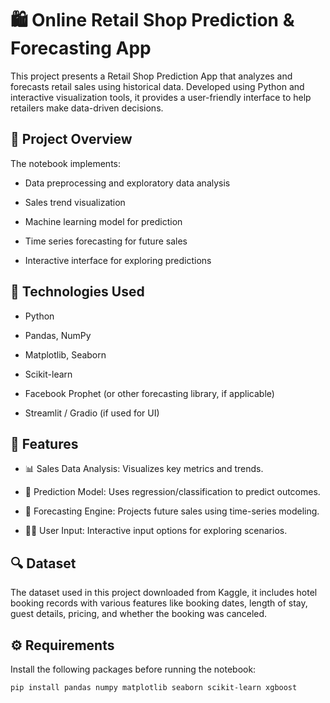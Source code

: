 # 🛍️ Online Retail Shop Prediction & Forecasting App

This project presents a Retail Shop Prediction App that analyzes and forecasts retail sales using historical data. Developed using Python and interactive visualization tools, it provides a user-friendly interface to help retailers make data-driven decisions.

## 📌 Project Overview

The notebook implements:

- Data preprocessing and exploratory data analysis

- Sales trend visualization

- Machine learning model for prediction

- Time series forecasting for future sales

- Interactive interface for exploring predictions

## 🧰 Technologies Used

- Python

- Pandas, NumPy

- Matplotlib, Seaborn

- Scikit-learn

- Facebook Prophet (or other forecasting library, if applicable)

- Streamlit / Gradio (if used for UI)
  
## 🚀 Features

- 📊 Sales Data Analysis: Visualizes key metrics and trends.

- 🤖 Prediction Model: Uses regression/classification to predict outcomes.

- 🔮 Forecasting Engine: Projects future sales using time-series modeling.

- 🧑‍💼 User Input: Interactive input options for exploring scenarios.
  
## 🔍 Dataset

The dataset used in this project downloaded from Kaggle, it includes hotel booking records with various features like booking dates, length of stay, guest details, pricing, and whether the booking was canceled.

## ⚙️ Requirements

Install the following packages before running the notebook:

```bash
pip install pandas numpy matplotlib seaborn scikit-learn xgboost
